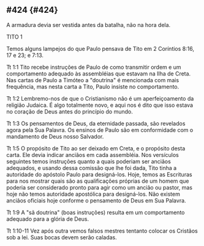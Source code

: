 ## #424 {#424}

A armadura devia ser vestida antes da batalha, não na hora dela.

TITO 1

Temos alguns lampejos do que Paulo pensava de Tito em 2 Coríntios 8:16, 17 e 23; e 7:13.

Tt 1:1 Tito recebe instruções de Paulo de como transmitir ordem e um comportamento adequado às assembléias que estavam na Ilha de Creta. Nas cartas de Paulo a Timóteo a &quot;doutrina&quot; é mencionada com mais frequência, mas nesta carta a Tito, Paulo insiste no comportamento.

Tt 1:2 Lembremo-nos de que o Cristianismo não é um aperfeiçoamento da religião Judaica. É algo totalmente novo, e aqui nos é dito que isso estava no coração de Deus antes do princípio do mundo.

Tt 1:3 Os pensamentos de Deus, da eternidade passada, são revelados agora pela Sua Palavra. Os ensinos de Paulo são em conformidade com o mandamento de Deus nosso Salvador.

Tt 1:5 O propósito de Tito ao ser deixado em Creta, e o propósito desta carta. Ele devia indicar anciãos em cada assembléia. Nos versículos seguintes temos instruções quanto a quais poderiam ser anciãos adequados, e usando dessa comissão que lhe foi dada, Tito tinha a autoridade do apóstolo Paulo para designá-los. Hoje, temos as Escrituras para nos mostrar quais são as qualificações próprias de um homem que poderia ser considerado pronto para agir como um ancião ou pastor, mas hoje não temos autoridade apostólica para designá-los. Não existem anciãos oficiais hoje conforme o pensamento de Deus em Sua Palavra.

Tt 1:9 A &quot;sã doutrina&quot; (boas instruções) resulta em um comportamento adequado para a glória de Deus.

Tt 1:10-11 Vez após outra vemos falsos mestres tentanto colocar os Cristãos sob a lei. Suas bocas devem serão caladas.